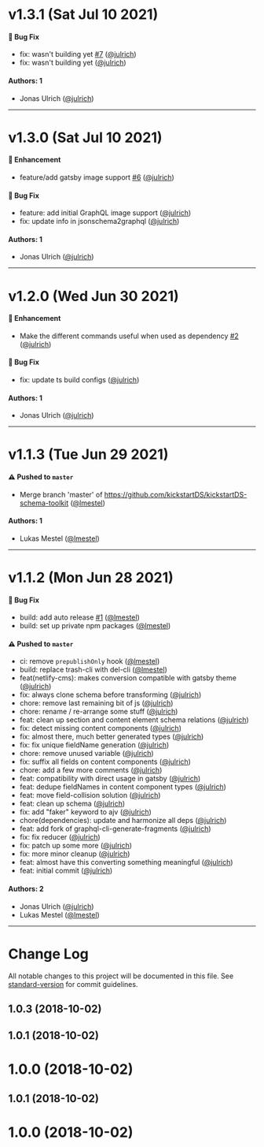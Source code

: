 # v1.3.1 (Sat Jul 10 2021)

#### 🐛 Bug Fix

- fix: wasn't building yet [#7](https://github.com/kickstartDS/kickstartDS-schema-toolkit/pull/7) ([@julrich](https://github.com/julrich))
- fix: wasn't building yet ([@julrich](https://github.com/julrich))

#### Authors: 1

- Jonas Ulrich ([@julrich](https://github.com/julrich))

---

# v1.3.0 (Sat Jul 10 2021)

#### 🚀 Enhancement

- feature/add gatsby image support [#6](https://github.com/kickstartDS/kickstartDS-schema-toolkit/pull/6) ([@julrich](https://github.com/julrich))

#### 🐛 Bug Fix

- feature: add initial GraphQL image support ([@julrich](https://github.com/julrich))
- fix: update info in jsonschema2graphql ([@julrich](https://github.com/julrich))

#### Authors: 1

- Jonas Ulrich ([@julrich](https://github.com/julrich))

---

# v1.2.0 (Wed Jun 30 2021)

#### 🚀 Enhancement

- Make the different commands useful when used as dependency [#2](https://github.com/kickstartDS/kickstartDS-schema-toolkit/pull/2) ([@julrich](https://github.com/julrich))

#### 🐛 Bug Fix

- fix: update ts build configs ([@julrich](https://github.com/julrich))

#### Authors: 1

- Jonas Ulrich ([@julrich](https://github.com/julrich))

---

# v1.1.3 (Tue Jun 29 2021)

#### ⚠️ Pushed to `master`

- Merge branch 'master' of https://github.com/kickstartDS/kickstartDS-schema-toolkit ([@lmestel](https://github.com/lmestel))

#### Authors: 1

- Lukas Mestel ([@lmestel](https://github.com/lmestel))

---

# v1.1.2 (Mon Jun 28 2021)

#### 🐛 Bug Fix

- build: add auto release [#1](https://github.com/kickstartDS/kickstartDS-schema-toolkit/pull/1) ([@lmestel](https://github.com/lmestel))
- build: set up private npm packages ([@lmestel](https://github.com/lmestel))

#### ⚠️ Pushed to `master`

- ci: remove `prepublishOnly` hook ([@lmestel](https://github.com/lmestel))
- build: replace trash-cli with del-cli ([@lmestel](https://github.com/lmestel))
- feat(netlify-cms): makes conversion compatible with gatsby theme ([@julrich](https://github.com/julrich))
- fix: always clone schema before transforming ([@julrich](https://github.com/julrich))
- chore: remove last remaining bit of js ([@julrich](https://github.com/julrich))
- chore: rename / re-arrange some stuff ([@julrich](https://github.com/julrich))
- feat: clean up section and content element schema relations ([@julrich](https://github.com/julrich))
- fix: detect missing content components ([@julrich](https://github.com/julrich))
- fix: almost there, much better generated types ([@julrich](https://github.com/julrich))
- fix: fix unique fieldName generation ([@julrich](https://github.com/julrich))
- chore: remove unused variable ([@julrich](https://github.com/julrich))
- fix: suffix all fields on content components ([@julrich](https://github.com/julrich))
- chore: add a few more comments ([@julrich](https://github.com/julrich))
- feat: compatibility with direct usage in gatsby ([@julrich](https://github.com/julrich))
- feat: dedupe fieldNames in content component types ([@julrich](https://github.com/julrich))
- feat: move field-collision solution ([@julrich](https://github.com/julrich))
- feat: clean up schema ([@julrich](https://github.com/julrich))
- fix: add "faker" keyword to ajv ([@julrich](https://github.com/julrich))
- chore(dependencies): update and harmonize all deps ([@julrich](https://github.com/julrich))
- feat: add fork of graphql-cli-generate-fragments ([@julrich](https://github.com/julrich))
- fix: fix reducer ([@julrich](https://github.com/julrich))
- fix: patch up some more ([@julrich](https://github.com/julrich))
- fix: more minor cleanup ([@julrich](https://github.com/julrich))
- feat: almost have this converting something meaningful ([@julrich](https://github.com/julrich))
- feat: initial commit ([@julrich](https://github.com/julrich))

#### Authors: 2

- Jonas Ulrich ([@julrich](https://github.com/julrich))
- Lukas Mestel ([@lmestel](https://github.com/lmestel))

---

# Change Log

All notable changes to this project will be documented in this file. See [standard-version](https://github.com/conventional-changelog/standard-version) for commit guidelines.

<a name="1.0.3"></a>
## 1.0.3 (2018-10-02)



<a name="1.0.1"></a>
## 1.0.1 (2018-10-02)



<a name="1.0.0"></a>
# 1.0.0 (2018-10-02)



<a name="1.0.1"></a>
## 1.0.1 (2018-10-02)



<a name="1.0.0"></a>
# 1.0.0 (2018-10-02)
